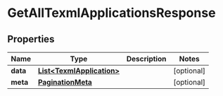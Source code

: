 

# GetAllTexmlApplicationsResponse

## Properties

Name | Type | Description | Notes
------------ | ------------- | ------------- | -------------
**data** | [**List&lt;TexmlApplication&gt;**](TexmlApplication.md) |  |  [optional]
**meta** | [**PaginationMeta**](PaginationMeta.md) |  |  [optional]



